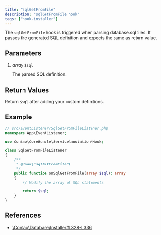 ```yaml
---
title: "sqlGetFromFile"
description: "sqlGetFromFile hook"
tags: ["hook-installer"]
---
```



The `sqlGetFromFile` hook is triggered when parsing database.sql files. It passes
the generated SQL definition and expects the same as return value.


## Parameters

1. *array* `$sql`

    The parsed SQL definition.


## Return Values

Return `$sql` after adding your custom definitions.


## Example

```php
// src/EventListener/SqlGetFromFileListener.php
namespace App\EventListener;

use Contao\CoreBundle\ServiceAnnotation\Hook;

class SqlGetFromFileListener
{
    /**
     * @Hook("sqlGetFromFile")
     */
    public function onSqlGetFromFile(array $sql): array
    {
        // Modify the array of SQL statements

        return $sql;
    }
}
```


## References

* [\Contao\Database\Installer#L328-L336](https://github.com/contao/contao/blob/4.7.6/core-bundle/src/Resources/contao/library/Contao/Database/Installer.php#L328-L336)
